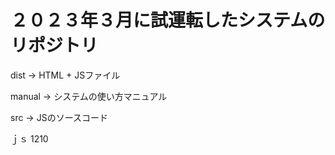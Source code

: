 # ２０２３年３月に試運転したシステムのリポジトリ

dist   -> HTML + JSファイル

manual -> システムの使い方マニュアル

src    -> JSのソースコード

ｊｓ 1210
